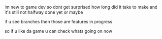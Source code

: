 im new to game dev so dont get surprised how long did it take to make and it's still not halfway done yet
or maybe


if u see branches then those are features in progress

so if u like da game u can check whats going on now
